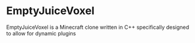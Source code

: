EmptyJuiceVoxel
===============

EmptyJuiceVoxel is a Minecraft clone written in C++ specifically designed to allow for dynamic plugins